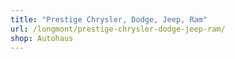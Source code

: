 ```yaml
---
title: "Prestige Chrysler, Dodge, Jeep, Ram"
url: /longmont/prestige-chrysler-dodge-jeep-ram/
shop: Autohaus
---
```

